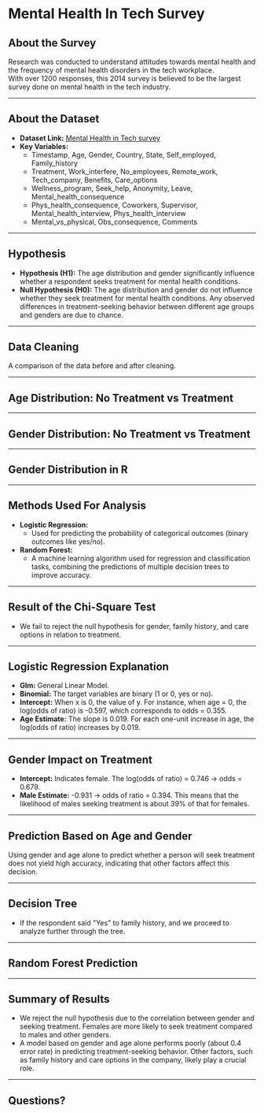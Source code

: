 # Mental Health In Tech Survey

## About the Survey
Research was conducted to understand attitudes towards mental health and the frequency of mental health disorders in the tech workplace.  
With over 1200 responses, this 2014 survey is believed to be the largest survey done on mental health in the tech industry.

---

## About the Dataset
- **Dataset Link:** [Mental Health in Tech survey](https://www.kaggle.com/datasets/osmi/mental-health-in-tech-survey)
- **Key Variables:** 
  - Timestamp, Age, Gender, Country, State, Self_employed, Family_history
  - Treatment, Work_interfere, No_employees, Remote_work, Tech_company, Benefits, Care_options
  - Wellness_program, Seek_help, Anonymity, Leave, Mental_health_consequence
  - Phys_health_consequence, Coworkers, Supervisor, Mental_health_interview, Phys_health_interview
  - Mental_vs_physical, Obs_consequence, Comments

---

## Hypothesis
- **Hypothesis (H1):** The age distribution and gender significantly influence whether a respondent seeks treatment for mental health conditions.
- **Null Hypothesis (H0):** The age distribution and gender do not influence whether they seek treatment for mental health conditions. Any observed differences in treatment-seeking behavior between different age groups and genders are due to chance.

---

## Data Cleaning
A comparison of the data before and after cleaning.

---

## Age Distribution: No Treatment vs Treatment

---

## Gender Distribution: No Treatment vs Treatment

---

## Gender Distribution in R

---

## Methods Used For Analysis
- **Logistic Regression:** 
  - Used for predicting the probability of categorical outcomes (binary outcomes like yes/no).
- **Random Forest:**
  - A machine learning algorithm used for regression and classification tasks, combining the predictions of multiple decision trees to improve accuracy.

---

## Result of the Chi-Square Test
- We fail to reject the null hypothesis for gender, family history, and care options in relation to treatment.

---

## Logistic Regression Explanation
- **Glm:** General Linear Model.
- **Binomial:** The target variables are binary (1 or 0, yes or no).
- **Intercept:** When x is 0, the value of y. For instance, when age = 0, the log(odds of ratio) is -0.597, which corresponds to odds = 0.355.
- **Age Estimate:** The slope is 0.019. For each one-unit increase in age, the log(odds of ratio) increases by 0.019.

---

## Gender Impact on Treatment
- **Intercept:** Indicates female. The log(odds of ratio) = 0.746 -> odds = 0.679.
- **Male Estimate:** -0.931 -> odds of ratio = 0.394. This means that the likelihood of males seeking treatment is about 39% of that for females.

---

## Prediction Based on Age and Gender
Using gender and age alone to predict whether a person will seek treatment does not yield high accuracy, indicating that other factors affect this decision.

---

## Decision Tree
- If the respondent said "Yes" to family history, and we proceed to analyze further through the tree.

---

## Random Forest Prediction

---

## Summary of Results
- We reject the null hypothesis due to the correlation between gender and seeking treatment. Females are more likely to seek treatment compared to males and other genders.
- A model based on gender and age alone performs poorly (about 0.4 error rate) in predicting treatment-seeking behavior. Other factors, such as family history and care options in the company, likely play a crucial role.

---

## Questions?
